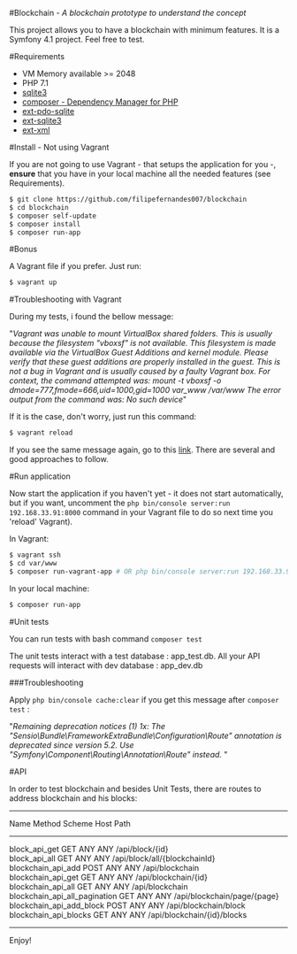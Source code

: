 #Blockchain - _A blockchain prototype to understand the concept_ 

This project allows you to have a blockchain with minimum features. 
It is a Symfony 4.1 project. Feel free to test.

#Requirements

* VM Memory available >= 2048
* PHP 7.1
* [sqlite3](https://www.sqlite.org/download.html)
* [composer - Dependency Manager for PHP](https://getcomposer.org/download/) 
* [ext-pdo-sqlite](http://php.net/manual/en/ref.pdo-sqlite.php)
* [ext-sqlite3](http://php.net/manual/en/book.sqlite3.php)
* [ext-xml](http://php.net/manual/en/dom.setup.php)

#Install - Not using Vagrant

If you are not going to use Vagrant - that setups the application for you -, **ensure** that you have in your local machine
all the needed features (see Requirements).

```bash
$ git clone https://github.com/filipefernandes007/blockchain
$ cd blockchain
$ composer self-update
$ composer install
$ composer run-app
```

#Bonus

A Vagrant file if you prefer. Just run: 

```bash
$ vagrant up
```

#Troubleshooting with Vagrant

During my tests, i found the bellow message:

"_Vagrant was unable to mount VirtualBox shared folders. This is usually because the filesystem "vboxsf" is not available. This filesystem is made available via the VirtualBox Guest Additions and kernel module. Please verify that these guest additions are properly installed in the guest. This is not a bug in Vagrant and is usually caused by a faulty Vagrant box. For context, the command attempted was: mount -t vboxsf -o dmode=777,fmode=666,uid=1000,gid=1000 var_www /var/www The error output from the command was: No such device_"

If it is the case, don't worry, just run this command:

```bash
$ vagrant reload
```

If you see the same message again, go to this [link](https://stackoverflow.com/questions/43492322/vagrant-was-unable-to-mount-virtualbox-shared-folders). There are several and good approaches to follow.

#Run application

Now start the application if you haven't yet - it does not start automatically, but if you want, uncomment the `` php bin/console server:run 192.168.33.91:8000 `` command in your Vagrant file to do so next time you 'reload' Vagrant). 

In Vagrant:

```bash
$ vagrant ssh
$ cd var/www
$ composer run-vagrant-app # OR php bin/console server:run 192.168.33.91:8000 
```

In your local machine:

```bash
$ composer run-app 
```

#Unit tests

You can run tests with bash command ``` composer test ```

The unit tests interact with a test database : app_test.db.
All your API requests will interact with dev database : app_dev.db 

###Troubleshooting

Apply ``` php bin/console cache:clear ``` if you get this message after ``` composer test ``` : 

"_Remaining deprecation notices (1)
   1x: The "Sensio\Bundle\FrameworkExtraBundle\Configuration\Route" annotation is deprecated since version 5.2. Use "Symfony\Component\Routing\Annotation\Route" instead._
"

#API

In order to test blockchain and besides Unit Tests, there are routes to address blockchain and his blocks:

 ------------------------------- -------- -------- ------ ------------------------------- 
  Name                            Method   Scheme   Host   Path                           
 ------------------------------- -------- -------- ------ ------------------------------- 
  block_api_get                   GET      ANY      ANY    /api/block/{id}                
  block_api_all                   GET      ANY      ANY    /api/block/all/{blockchainId}  
  blockchain_api_add              POST     ANY      ANY    /api/blockchain                
  blockchain_api_get              GET      ANY      ANY    /api/blockchain/{id}           
  blockchain_api_all              GET      ANY      ANY    /api/blockchain                
  blockchain_api_all_pagination   GET      ANY      ANY    /api/blockchain/page/{page}    
  blockchain_api_add_block        POST     ANY      ANY    /api/blockchain/block          
  blockchain_api_blocks           GET      ANY      ANY    /api/blockchain/{id}/blocks    
 ------------------------------- -------- -------- ------ ------------------------------- 

Enjoy!